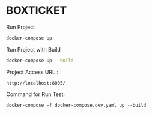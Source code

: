 # BOXTICKET

Run Project
```bash
docker-compose up
```
Run Project with Build
```bash
docker-compose up --build
```
Project Access URL :
```
http://localhost:8005/
```
Command for Run Test:
```
docker-compose -f docker-compose.dev.yaml up --build
```
